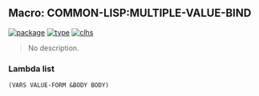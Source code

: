 ## Macro: COMMON-LISP:MULTIPLE-VALUE-BIND
[![package](https://img.shields.io/badge/Package-COMMON--LISP-5f9ea0.svg?style=social&colorA=999999)](../) [![type](https://img.shields.io/badge/Type-Macro-5f9ea0.svg?style=social&colorA=999999)](../#macro) [![clhs](https://img.shields.io/badge/CLHS-MULTIPLE--VALUE--BIND-5f9ea0.svg?style=social&colorA=999999)](http://www.lispworks.com/documentation/HyperSpec/Body/m_multip.htm) 

> No description.

### Lambda list
```
(VARS VALUE-FORM &BODY BODY)
```
